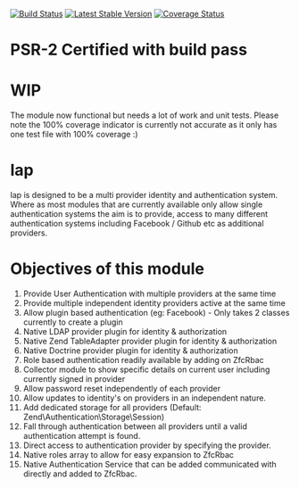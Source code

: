 [![Build Status](https://travis-ci.org/Nitecon/Iap.png?branch=master)](https://travis-ci.org/Nitecon/Iap) [![Latest Stable Version](https://poser.pugx.org/nitecon/Iap/v/stable.png)](https://packagist.org/packages/nitecon/Iap) [![Coverage Status](https://coveralls.io/repos/Nitecon/Iap/badge.png?branch=master)](https://coveralls.io/r/Nitecon/Iap?branch=master)

PSR-2 Certified with build pass
===============================

WIP
===
The module now functional but needs a lot of work and unit tests.  Please note the 100% coverage indicator
is currently not accurate as it only has one test file with 100% coverage :)

Iap
=====
Iap is designed to be a multi provider identity and authentication system.  Where as most modules
that are currently available only allow single authentication systems the aim is to provide, access
to many different authentication systems including Facebook / Github etc as additional providers.

Objectives of this module
=========================
  1. Provide User Authentication with multiple providers at the same time
  2. Provide multiple independent identity providers active at the same time
  3. Allow plugin based authentication (eg: Facebook) - Only takes 2 classes currently to create a plugin
  4. Native LDAP provider plugin for identity & authorization
  5. Native Zend TableAdapter provider plugin for identity & authorization
  6. Native Doctrine provider plugin for identity & authorization
  7. Role based authentication readily available by adding on ZfcRbac
  8. Collector module to show specific details on current user including currently signed in provider
  9. Allow password reset independently of each provider
  10. Allow updates to identity's on providers in an independent nature.
  11. Add dedicated storage for all providers (Default: Zend\Authentication\Storage\Session)
  12. Fall through authentication between all providers until a valid authentication attempt is found.
  13. Direct access to authentication provider by specifying the provider.
  14. Native roles array to allow for easy expansion to ZfcRbac
  15. Native Authentication Service that can be added communicated with directly and added to ZfcRbac.
